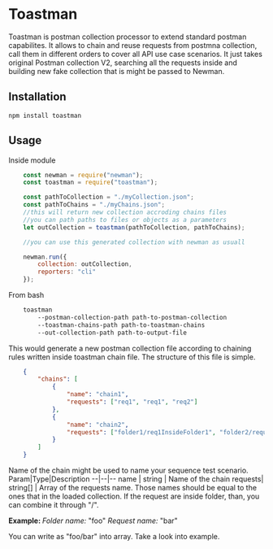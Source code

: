 # Toastman

Toastman is postman collection processor to extend standard postman capabilites. It allows to chain and reuse requests from postmna collection, call them in different orders to cover all API use case scenarios. It just takes original Postman collection V2, searching all the requests inside and building new fake collection that is might be passed to Newman.

## Installation

    npm install toastman

## Usage

Inside module

```javascript
    const newman = require("newman");
    const toastman = require("toastman");

    const pathToCollection = "./myCollection.json";
    const pathToChains = "./myChains.json";
    //this will return new collection accroding chains files
    //you can path paths to files or objects as a parameters
    let outCollection = toastman(pathToCollection, pathToChains);

    //you can use this generated collection with newman as usuall

    newman.run({
        collection: outCollection,
        reporters: "cli"
    });
```

From bash

```bash
    toastman 
        --postman-collection-path path-to-postman-collection
        --toastman-chains-path path-to-toastman-chains
        --out-collection-path path-to-output-file
```
This would generate a new postman collection file according to chaining rules written inside toastman chain file. The structure of this file is simple.

```json
    {
        "chains": [
            {
                "name": "chain1",
                "requests": ["req1", "req1", "req2"]
            },
            {
                "name": "chain2",
                "requests": ["folder1/req1InsideFolder1", "folder2/request1InsideFolder2"]
            }
        ]
    }
```
Name of the chain might be used to name your sequence test scenario.
Param|Type|Description
--|--|--
name | string | Name of the chain
requests| string[] | Array of the requests name. Those names should be equal to the ones that in the loaded collection. If the request are inside folder, than, you can combine it through "/". <p> <b>Example: </b> <i>Folder name:</i> "foo" <i>Request name:</i> "bar" <p> You can write as "foo/bar" into array. Take a look into example.